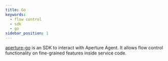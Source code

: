 ```yaml
---
title: Go
keywords:
  - flow control
  - sdk
  - go
sidebar_position: 1
---
```


[aperture-go](https://github.com/fluxninja/aperture-go) is an SDK to interact
with Aperture Agent. It allows flow control functionality on fine-grained
features inside service code.
